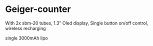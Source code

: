 # Geiger-counter

With 2x sbm-20 tubes, 1.3" Oled display, Single button on/off control, wireless recharging

single 3000mAh lipo 





